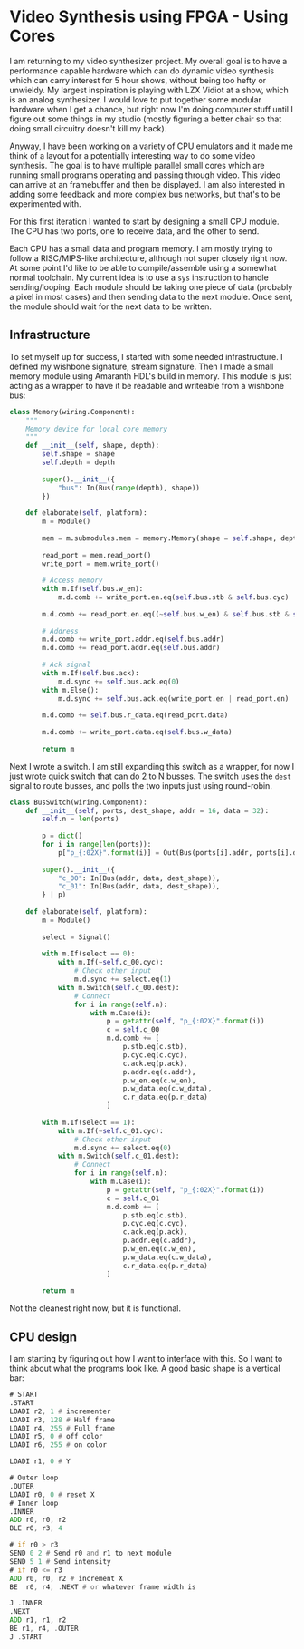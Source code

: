 # Video Synthesis using FPGA - Using Cores

I am returning to my video synthesizer project. My overall goal is to have a performance capable hardware which can do dynamic video synthesis which can carry interest for 5 hour shows, without being too hefty or unwieldy. My largest inspiration is playing with LZX Vidiot at a show, which is an analog synthesizer. I would love to put together some modular hardware when I get a chance, but right now I'm doing computer stuff until I figure out some things in my studio (mostly figuring a better chair so that doing small circuitry doesn't kill my back).

Anyway, I have been working on a variety of CPU emulators and it made me think of a layout for a potentially interesting way to do some video synthesis. The goal is to have multiple parallel small cores which are running small programs operating and passing through video. This video can arrive at an framebuffer and then be displayed. I am also interested in adding some feedback and more complex bus networks, but that's to be experimented with.

For this first iteration I wanted to start by designing a small CPU module. The CPU has two ports, one to receive data, and the other to send.

Each CPU has a small data and program memory. I am mostly trying to follow a RISC/MIPS-like architecture, although not super closely right now. At some point I'd like to be able to compile/assemble using a somewhat normal toolchain. My current idea is to use a `sys` instruction to handle sending/looping.  Each module should be taking one piece of data (probably a pixel in most cases) and then sending data to the next module. Once sent, the module should wait for the next data to be written.

## Infrastructure

To set myself up for success, I started with some needed infrastructure. I defined my wishbone signature, stream signature. Then I made a small memory module using Amaranth HDL's build in memory. This module is just acting as a wrapper to have it be readable and writeable from a wishbone bus:

```python
class Memory(wiring.Component):
    """
    Memory device for local core memory
    """
    def __init__(self, shape, depth):
        self.shape = shape
        self.depth = depth
        
        super().__init__({
            "bus": In(Bus(range(depth), shape))
        })
        
    def elaborate(self, platform):
        m = Module()
        
        mem = m.submodules.mem = memory.Memory(shape = self.shape, depth = self.depth, init = [])
        
        read_port = mem.read_port()
        write_port = mem.write_port()
        
        # Access memory
        with m.If(self.bus.w_en):
            m.d.comb += write_port.en.eq(self.bus.stb & self.bus.cyc)
        
        m.d.comb += read_port.en.eq((~self.bus.w_en) & self.bus.stb & self.bus.cyc)
            
        # Address
        m.d.comb += write_port.addr.eq(self.bus.addr)
        m.d.comb += read_port.addr.eq(self.bus.addr)
        
        # Ack signal
        with m.If(self.bus.ack):
            m.d.sync += self.bus.ack.eq(0)
        with m.Else():
            m.d.sync += self.bus.ack.eq(write_port.en | read_port.en)
        
        m.d.comb += self.bus.r_data.eq(read_port.data)
        
        m.d.comb += write_port.data.eq(self.bus.w_data)
        
        return m
```

Next I wrote a switch. I am still expanding this switch as a wrapper, for now I just wrote quick switch that can do 2 to N busses. The switch uses the `dest` signal to route busses, and polls the two inputs just using round-robin.

```python
class BusSwitch(wiring.Component):
    def __init__(self, ports, dest_shape, addr = 16, data = 32):
        self.n = len(ports)
        
        p = dict()
        for i in range(len(ports)):
            p["p_{:02X}".format(i)] = Out(Bus(ports[i].addr, ports[i].data))
        
        super().__init__({
            "c_00": In(Bus(addr, data, dest_shape)),
            "c_01": In(Bus(addr, data, dest_shape)),
        } | p)
        
    def elaborate(self, platform):
        m = Module()
        
        select = Signal()
        
        with m.If(select == 0):
            with m.If(~self.c_00.cyc):
                # Check other input
                m.d.sync += select.eq(1)
            with m.Switch(self.c_00.dest):
                # Connect
                for i in range(self.n):
                    with m.Case(i):
                        p = getattr(self, "p_{:02X}".format(i))
                        c = self.c_00
                        m.d.comb += [
                            p.stb.eq(c.stb),
                            p.cyc.eq(c.cyc),
                            c.ack.eq(p.ack),
                            p.addr.eq(c.addr),
                            p.w_en.eq(c.w_en),
                            p.w_data.eq(c.w_data),
                            c.r_data.eq(p.r_data)
                        ]
                        
        with m.If(select == 1):
            with m.If(~self.c_01.cyc):
                # Check other input
                m.d.sync += select.eq(0)
            with m.Switch(self.c_01.dest):
                # Connect
                for i in range(self.n):
                    with m.Case(i):
                        p = getattr(self, "p_{:02X}".format(i))
                        c = self.c_01
                        m.d.comb += [
                            p.stb.eq(c.stb),
                            p.cyc.eq(c.cyc),
                            c.ack.eq(p.ack),
                            p.addr.eq(c.addr),
                            p.w_en.eq(c.w_en),
                            p.w_data.eq(c.w_data),
                            c.r_data.eq(p.r_data)
                        ]
        
        return m
```

Not the cleanest right now, but it is functional. 

## CPU design

I am starting by figuring out how I want to interface with this. So I want to think about what the programs look like. A good basic shape is a vertical bar:

```asm
# START
.START
LOADI r2, 1 # incrementer
LOADI r3, 128 # Half frame
LOADI r4, 255 # Full frame
LOADI r5, 0 # off color
LOADI r6, 255 # on color

LOADI r1, 0 # Y

# Outer loop
.OUTER
LOADI r0, 0 # reset X
# Inner loop
.INNER
ADD r0, r0, r2
BLE r0, r3, 4

# if r0 > r3
SEND 0 2 # Send r0 and r1 to next module
SEND 5 1 # Send intensity
# if r0 <= r3
ADD r0, r0, r2 # increment X
BE  r0, r4, .NEXT # or whatever frame width is

J .INNER
.NEXT
ADD r1, r1, r2
BE r1, r4, .OUTER
J .START
```


